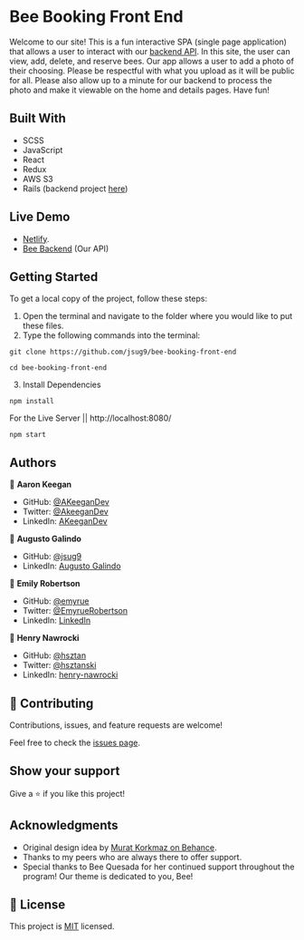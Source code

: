 # Bee Booking Front End

Welcome to our site! This is a fun interactive SPA (single page application) that allows a user to interact with our [backend API](https://bee-store.herokuapp.com/). In this site, the user can view, add, delete, and reserve bees. Our app allows a user to add a photo of their choosing. Please be respectful with what you upload as it will be public for all. Please also allow up to a minute for our backend to process the photo and make it viewable on the home and details pages.
Have fun!

## Built With

- SCSS
- JavaScript
- React
- Redux
- AWS S3
- Rails (backend project [here](https://github.com/hsztan/Bee-Bookings-Back-End))

## Live Demo

- [Netlify](https://beebookcapstone.netlify.app).
- [Bee Backend](https://bee-store.herokuapp.com/) (Our API)

## Getting Started

To get a local copy of the project, follow these steps: 
1. Open the terminal and navigate to the folder where you would like to put these files.
2. Type the following commands into the terminal: 
 ```
 git clone https://github.com/jsug9/bee-booking-front-end
 ```
 ```
 cd bee-booking-front-end
 ```
3. Install Dependencies
  ```
  npm install
  ```

For the Live Server  || http://localhost:8080/
```
npm start
```

## Authors

👤 **Aaron Keegan**

- GitHub: [@AKeeganDev](https://github.com/AKeeganDev)
- Twitter: [@AkeeganDev](https://twitter.com/AkeeganDev)
- LinkedIn: [AKeeganDev](https://linkedin.com/in/AKeeganDev)

👤 **Augusto Galindo**

- GitHub: [@jsug9](https://github.com/jsug9)
- LinkedIn: [Augusto Galindo](https://www.linkedin.com/in/augustogalindo/)

👤 **Emily Robertson**

- GitHub: [@emyrue](https://github.com/emyrue)
- Twitter: [@EmyrueRobertson](https://twitter.com/EmyrueRobertson)
- LinkedIn: [LinkedIn](https://www.linkedin.com/in/emilyruthrobertson/)

👤 **Henry Nawrocki**

- GitHub: [@hsztan](https://github.com/hsztan)
- Twitter: [@hsztanski](https://twitter.com/hsztanski)
- LinkedIn: [henry-nawrocki](https://linkedin.com/in/henry-nawrocki)

## 🤝 Contributing

Contributions, issues, and feature requests are welcome!

Feel free to check the [issues page](https://github.com/jsug9/bee-booking-front-end/issues).
## Show your support

Give a ⭐️ if you like this project!

## Acknowledgments

- Original design idea by [Murat Korkmaz on Behance](https://www.behance.net/muratk).
- Thanks to my peers who are always there to offer support.
- Special thanks to Bee Quesada for her continued support throughout the program! Our theme is dedicated to you, Bee!

## 📝 License

This project is [MIT](./LICENSE) licensed.
